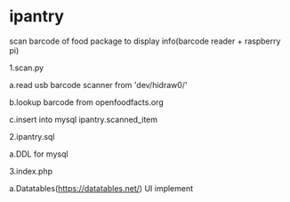 # ipantry
scan barcode of food package to display info(barcode reader + raspberry pi)

1.scan.py
  
   a.read usb barcode scanner from 'dev/hidraw0/'

   b.lookup barcode from openfoodfacts.org

   c.insert into mysql ipantry.scanned_item
  
2.ipantry.sql

   a.DDL for mysql
  
3.index.php

   a.Datatables(https://datatables.net/) UI implement
